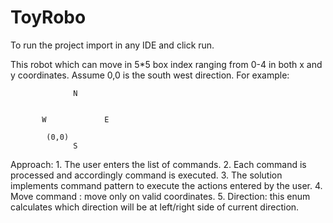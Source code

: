# ToyRobo
To run the project import in any IDE and click run.

This robot which can move in 5*5 box index ranging from 0-4 in both x and y coordinates.
Assume 0,0 is the south west direction. For example: 

				  N
					
					
		   W			 E
					
			(0,0)		
				  S
					

Approach:
	1. The user enters the list of commands.
	2. Each command is processed and accordingly command is executed.
	3. The solution implements command pattern to execute the actions entered by the user.
	4. Move command : move only on valid coordinates.
	5. Direction: this enum calculates which direction will be at left/right side of current direction.